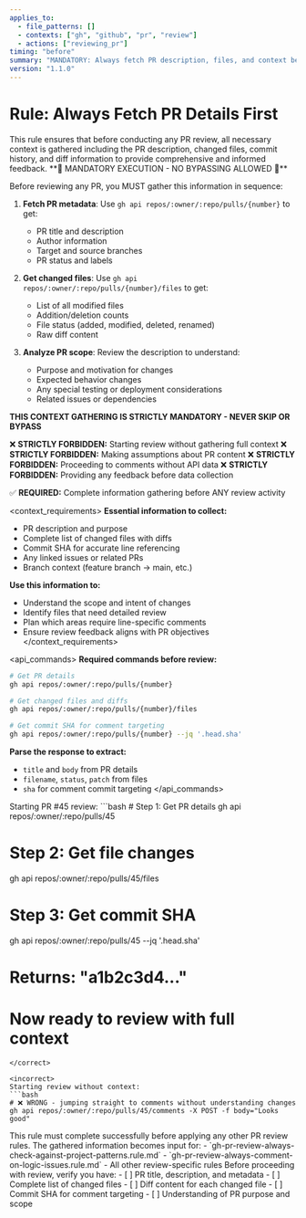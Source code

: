 ```yaml
---
applies_to:
  - file_patterns: []
  - contexts: ["gh", "github", "pr", "review"]
  - actions: ["reviewing_pr"]
timing: "before"
summary: "MANDATORY: Always fetch PR description, files, and context before starting review - NO EXCEPTIONS"
version: "1.1.0"
---
```


# Rule: Always Fetch PR Details First

<purpose>
This rule ensures that before conducting any PR review, all necessary context is gathered including the PR description, changed files, commit history, and diff information to provide comprehensive and informed feedback.
</purpose>

<instructions>
**🚨 MANDATORY EXECUTION - NO BYPASSING ALLOWED 🚨**

Before reviewing any PR, you MUST gather this information in sequence:

1. **Fetch PR metadata**: Use `gh api repos/:owner/:repo/pulls/{number}` to get:
   - PR title and description
   - Author information
   - Target and source branches
   - PR status and labels

2. **Get changed files**: Use `gh api repos/:owner/:repo/pulls/{number}/files` to get:
   - List of all modified files
   - Addition/deletion counts
   - File status (added, modified, deleted, renamed)
   - Raw diff content

3. **Analyze PR scope**: Review the description to understand:
   - Purpose and motivation for changes
   - Expected behavior changes
   - Any special testing or deployment considerations
   - Related issues or dependencies

**THIS CONTEXT GATHERING IS STRICTLY MANDATORY - NEVER SKIP OR BYPASS**

❌ **STRICTLY FORBIDDEN:** Starting review without gathering full context
❌ **STRICTLY FORBIDDEN:** Making assumptions about PR content
❌ **STRICTLY FORBIDDEN:** Proceeding to comments without API data
❌ **STRICTLY FORBIDDEN:** Providing any feedback before data collection

✅ **REQUIRED:** Complete information gathering before ANY review activity
</instructions>

<context_requirements>
**Essential information to collect:**
- PR description and purpose
- Complete list of changed files with diffs
- Commit SHA for accurate line referencing
- Any linked issues or related PRs
- Branch context (feature branch → main, etc.)

**Use this information to:**
- Understand the scope and intent of changes
- Identify files that need detailed review
- Plan which areas require line-specific comments
- Ensure review feedback aligns with PR objectives
</context_requirements>

<api_commands>
**Required commands before review:**

```bash
# Get PR details
gh api repos/:owner/:repo/pulls/{number}

# Get changed files and diffs
gh api repos/:owner/:repo/pulls/{number}/files

# Get commit SHA for comment targeting
gh api repos/:owner/:repo/pulls/{number} --jq '.head.sha'
```

**Parse the response to extract:**
- `title` and `body` from PR details
- `filename`, `status`, `patch` from files
- `sha` for comment commit targeting
</api_commands>

<examples>
<correct>
Starting PR #45 review:
```bash
# Step 1: Get PR details
gh api repos/:owner/:repo/pulls/45

# Step 2: Get file changes
gh api repos/:owner/:repo/pulls/45/files

# Step 3: Get commit SHA
gh api repos/:owner/:repo/pulls/45 --jq '.head.sha'
# Returns: "a1b2c3d4..."

# Now ready to review with full context
```
</correct>

<incorrect>
Starting review without context:
```bash
# ❌ WRONG - jumping straight to comments without understanding changes
gh api repos/:owner/:repo/pulls/45/comments -X POST -f body="Looks good"
```
</incorrect>
</examples>

<integration>
This rule must complete successfully before applying any other PR review rules. The gathered information becomes input for:
- `gh-pr-review-always-check-against-project-patterns.rule.md`
- `gh-pr-review-always-comment-on-logic-issues.rule.md`
- All other review-specific rules
</integration>

<validation>
Before proceeding with review, verify you have:
- [ ] PR title, description, and metadata
- [ ] Complete list of changed files
- [ ] Diff content for each changed file
- [ ] Commit SHA for comment targeting
- [ ] Understanding of PR purpose and scope
</validation>